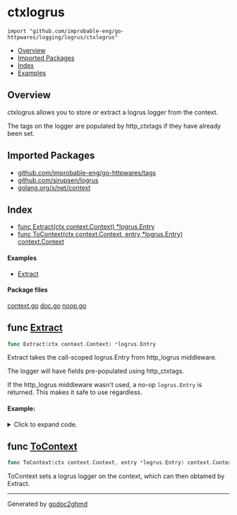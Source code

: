 # ctxlogrus
`import "github.com/improbable-eng/go-httpwares/logging/logrus/ctxlogrus"`

* [Overview](#pkg-overview)
* [Imported Packages](#pkg-imports)
* [Index](#pkg-index)
* [Examples](#pkg-examples)

## <a name="pkg-overview">Overview</a>
ctxlogrus allows you to store or extract a logrus logger from the context.

The tags on the logger are populated by http_ctxtags if they have already been set.

## <a name="pkg-imports">Imported Packages</a>

- [github.com/improbable-eng/go-httpwares/tags](./../../../tags)
- [github.com/sirupsen/logrus](https://godoc.org/github.com/sirupsen/logrus)
- [golang.org/x/net/context](https://godoc.org/golang.org/x/net/context)

## <a name="pkg-index">Index</a>
* [func Extract(ctx context.Context) \*logrus.Entry](#Extract)
* [func ToContext(ctx context.Context, entry \*logrus.Entry) context.Context](#ToContext)

#### <a name="pkg-examples">Examples</a>
* [Extract](#example_Extract)

#### <a name="pkg-files">Package files</a>
[context.go](./context.go) [doc.go](./doc.go) [noop.go](./noop.go) 

## <a name="Extract">func</a> [Extract](./context.go#L20)
``` go
func Extract(ctx context.Context) *logrus.Entry
```
Extract takes the call-scoped logrus.Entry from http_logrus middleware.

The logger will have fields pre-populated using http_ctxtags.

If the http_logrus middleware wasn't used, a no-op `logrus.Entry` is returned. This makes it safe to use regardless.

#### Example:

<details>
<summary>Click to expand code.</summary>

```go
ctx := context.Background()
entry := ctxlogrus.Extract(ctx)
entry.Info("logging")
```

</details>

## <a name="ToContext">func</a> [ToContext](./context.go#L30)
``` go
func ToContext(ctx context.Context, entry *logrus.Entry) context.Context
```
ToContext sets a logrus logger on the context, which can then obtained by Extract.

- - -
Generated by [godoc2ghmd](https://github.com/GandalfUK/godoc2ghmd)